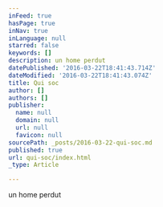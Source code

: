 ```yaml
---
inFeed: true
hasPage: true
inNav: true
inLanguage: null
starred: false
keywords: []
description: un home perdut
datePublished: '2016-03-22T18:41:43.714Z'
dateModified: '2016-03-22T18:41:43.074Z'
title: Qui soc
author: []
authors: []
publisher:
  name: null
  domain: null
  url: null
  favicon: null
sourcePath: _posts/2016-03-22-qui-soc.md
published: true
url: qui-soc/index.html
_type: Article

---
```

un home perdut